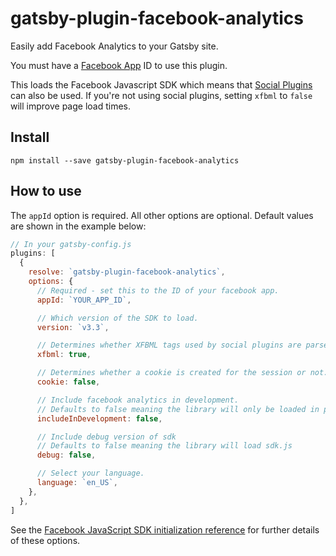 # gatsby-plugin-facebook-analytics

Easily add Facebook Analytics to your Gatsby site.

You must have a [Facebook App](https://developers.facebook.com/apps) ID to use this plugin.

This loads the Facebook Javascript SDK which means that [Social Plugins](https://developers.facebook.com/docs/plugins/) can also be used. If you're not using social plugins, setting `xfbml` to `false` will improve page load times.

## Install

`npm install --save gatsby-plugin-facebook-analytics`

## How to use

The `appId` option is required. All other options are optional. Default values are shown in the example below:

```javascript
// In your gatsby-config.js
plugins: [
  {
    resolve: `gatsby-plugin-facebook-analytics`,
    options: {
      // Required - set this to the ID of your facebook app.
      appId: `YOUR_APP_ID`,

      // Which version of the SDK to load.
      version: `v3.3`,

      // Determines whether XFBML tags used by social plugins are parsed.
      xfbml: true,

      // Determines whether a cookie is created for the session or not.
      cookie: false,

      // Include facebook analytics in development.
      // Defaults to false meaning the library will only be loaded in production.
      includeInDevelopment: false,

      // Include debug version of sdk
      // Defaults to false meaning the library will load sdk.js
      debug: false,

      // Select your language.
      language: `en_US`,
    },
  },
]
```

See the [Facebook JavaScript SDK initialization reference](https://developers.facebook.com/docs/javascript/reference/FB.init/) for further details of these options.
